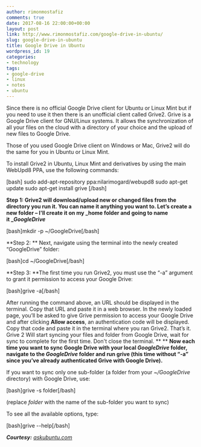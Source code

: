 ```yaml
---
author: rimonmostafiz
comments: true
date: 2017-08-16 22:00:00+00:00
layout: post
link: http://www.rimonmostafiz.com/google-drive-in-ubuntu/
slug: google-drive-in-ubuntu
title: Google Drive in Ubuntu
wordpress_id: 19
categories:
- technology
tags:
- google-drive
- linux
- notes
- ubuntu
---
```


Since there is no official Google Drive client for Ubuntu or Linux Mint but if you need to use it then there is an unofficial client called Grive2. Grive is a Google Drive client for GNU/Linux systems. It allows the synchronization of all your files on the cloud with a directory of your choice and the upload of new files to Google Drive.

Those of you used Google Drive client on Windows or Mac, Grive2 will do the same for you in Ubuntu or Linux Mint.

To install Grive2 in Ubuntu, Linux Mint and derivatives by using the main WebUpd8 PPA, use the following commands:

[bash]
sudo add-apt-repository ppa:nilarimogard/webupd8
sudo apt-get update
sudo apt-get install grive
[/bash]

**Step 1: **Grive2 will download/upload new or changed files from the directory you run it. You can name it anything you want to. Let’s create a new folder – I'll create it on my _home folder and going to name it _**_GoogleDrive_**

[bash]mkdir -p ~/GoogleDrive[/bash]

**Step 2: ** Next, navigate using the terminal into the newly created “GoogleDrive” folder:

[bash]cd ~/GoogleDrive[/bash]

**Step 3: **The first time you run Grive2, you must use the “-a” argument to grant it permission to access your Google Drive:

[bash]grive -a[/bash]

After running the command above, an URL should be displayed in the terminal.
Copy that URL and paste it in a web browser. In the newly loaded page, you’ll be asked to give Grive permission to access your Google Drive and after clicking **Allow access**, an authentication code will be displayed. Copy that code and paste it in the terminal where you ran Grive2.
That’s it. Grive 2 Will start syncing your files and folder from Google Drive, wait for sync to complete for the first time. Don't close the terminal.
**
** **Now each time you want to sync Google Drive with your local _GoogleDrive_ folder, navigate to the _GoogleDrive_ folder and run grive (this time without “-a” since you’ve already authenticated Grive with Google Drive).**

If you want to sync only one sub-folder (a folder from your _~/GoogleDrive_ directory) with Google Drive, use:

[bash]grive -s folder[/bash]

(replace _folder_ with the name of the sub-folder you want to sync)

To see all the available options, type:

[bash]grive --help[/bash]

**_Courtesy:_** [_askubuntu.com_](http://askubuntu.com/)
